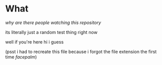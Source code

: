 # What
*why are there people watching this repository*

its literally just a random test thing right now

well if you're here hi i guess

(psst i had to recreate this file because i forgot the file extension the first time *facepalm*)
